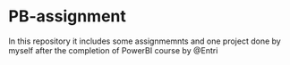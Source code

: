 # PB-assignment
In this repository it includes some assignmemnts and one project done by myself  after the completion of PowerBI course by @Entri

